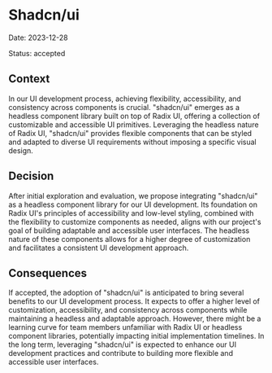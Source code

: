 # Shadcn/ui

Date: 2023-12-28

Status: accepted

## Context

In our UI development process, achieving flexibility, accessibility, and consistency across components is crucial. "shadcn/ui" emerges as a headless component library built on top of Radix UI, offering a collection of customizable and accessible UI primitives. Leveraging the headless nature of Radix UI, "shadcn/ui" provides flexible components that can be styled and adapted to diverse UI requirements without imposing a specific visual design.

## Decision

After initial exploration and evaluation, we propose integrating "shadcn/ui" as a headless component library for our UI development. Its foundation on Radix UI's principles of accessibility and low-level styling, combined with the flexibility to customize components as needed, aligns with our project's goal of building adaptable and accessible user interfaces. The headless nature of these components allows for a higher degree of customization and facilitates a consistent UI development approach.

## Consequences

If accepted, the adoption of "shadcn/ui" is anticipated to bring several benefits to our UI development process. It expects to offer a higher level of customization, accessibility, and consistency across components while maintaining a headless and adaptable approach. However, there might be a learning curve for team members unfamiliar with Radix UI or headless component libraries, potentially impacting initial implementation timelines. In the long term, leveraging "shadcn/ui" is expected to enhance our UI development practices and contribute to building more flexible and accessible user interfaces.
